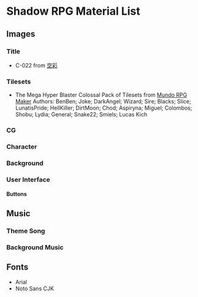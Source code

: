 # Shadow RPG Material List
## Images
### Title
* C-022 from [空彩](http://loo.sakura.ne.jp/)

### Tilesets
* The Mega Hyper Blaster Colossal Pack of Tilesets from [Mundo RPG Maker](http://www.mundorpgmaker.com.br/forum/index.php) Authors: BenBen; Joke; DarkAngel; Wizard; Sire; Blacks; Slice; LunatisPride; HellKiller; DirtMoon; Chod; Aspiryna; Miguel; Colombos; Shobu; Lydia; General; Snake22; Smiels; Lucas Kich

### CG
### Character
### Background
### User Interface
#### Buttons

## Music
### Theme Song
### Background Music

## Fonts
* Arial
* Noto Sans CJK